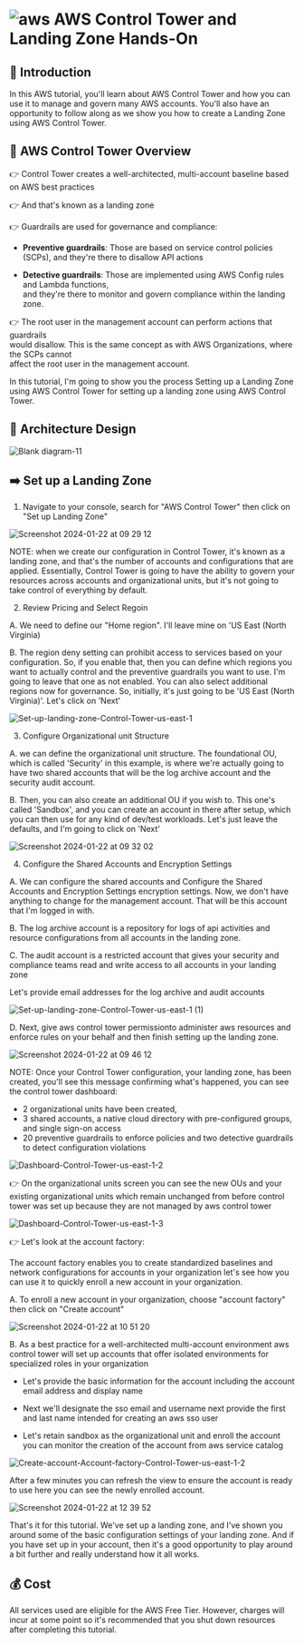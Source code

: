 # ![aws](https://github.com/julien-muke/Search-Engine-Website-using-AWS/assets/110755734/01cd6124-8014-4baa-a5fe-bd227844d263)     AWS Control Tower and Landing Zone Hands-On


## 🤖 Introduction

In this AWS tutorial, you'll learn about AWS Control Tower and how you can use it to manage and govern many AWS accounts. You'll also have an opportunity to follow along as we show you how to create a Landing Zone using AWS Control Tower.

## 📝  AWS Control Tower Overview

👉  Control Tower creates a well-architected, multi-account baseline based on AWS best  practices

👉  And that's known as a landing zone 

👉 Guardrails are used for governance and compliance:

 * **Preventive guardrails**: Those are based on service control policies (SCPs), and they're  there to disallow API actions

* **Detective guardrails**: Those are implemented  using AWS Config rules and Lambda functions,  
and they're there to monitor and govern compliance  within the landing zone.

👉 The root user in the management  account can perform actions that guardrails  
would disallow.  This is the same concept as  with AWS Organizations, where the SCPs cannot  
affect the root user in the management account. 

In this tutorial, I'm going to show you the process Setting up a Landing Zone using AWS Control Tower for setting up a landing zone using AWS  Control Tower.



## 📐 Architecture Design


![Blank diagram-11](https://github.com/julien-muke/AWS-Control-Tower/assets/110755734/786ed493-5a4d-469d-ba5a-c0047744a0e6)



## ➡️ Set up a Landing Zone

1. Navigate to your console, search for "AWS Control Tower" then click on "Set up Landing Zone"


![Screenshot 2024-01-22 at 09 29 12](https://github.com/julien-muke/AWS-Control-Tower/assets/110755734/f6b77e55-ab27-4ac6-9d66-d539c1c494ae)



NOTE: when we create  our configuration in Control Tower, it's known as a landing zone, and that's the number  of accounts and configurations that are applied. Essentially, Control Tower is going to have the  ability to govern your resources across accounts and organizational units, but it's not going to  take control of everything by default. 


2. Review Pricing and Select Regoin

A. We need to define our "Home region". I'll leave mine on 'US East (North  Virginia)

B. The region deny setting can prohibit access to services based on your configuration.  So, if you enable that, then you can define which regions you want to actually control and the  preventive guardrails you want to use. I'm going to leave that one as not enabled. You can also  select additional regions now for governance. So, initially, it's just going to be 'US East  (North Virginia)'. Let's click on 'Next'


![Set-up-landing-zone-Control-Tower-us-east-1](https://github.com/julien-muke/AWS-Control-Tower/assets/110755734/ce5f0fd9-c26d-4b14-a0b9-3391d2200ab5)



3. Configure Organizational unit Structure

A. we can define the organizational unit structure.  The foundational OU, which is called 'Security' in this example, is where we're actually going  to have two shared accounts that will be the log archive account and the security audit account.  

B. Then, you can also create an additional OU if you wish to. This one's called 'Sandbox', and  you can create an account in there after setup, which you can then use for any kind of dev/test  workloads. Let's just leave the defaults, and I'm going to click on 'Next'


![Screenshot 2024-01-22 at 09 32 02](https://github.com/julien-muke/AWS-Control-Tower/assets/110755734/0c5147f8-36f3-4fd0-af3a-4cfef8974143)



4. Configure the Shared Accounts and Encryption Settings

A. We can configure the shared accounts and Configure the Shared Accounts and Encryption Settings encryption settings. Now, we don't have anything  to change for the management account. That will be this account that I'm logged in with.

B. The log archive account is a repository for logs of api activities and resource configurations from all accounts in the landing zone.

C. The audit account is a restricted account that gives your security and compliance teams read and write access to all accounts in your landing zone

Let's provide email addresses for the log archive and audit accounts


![Set-up-landing-zone-Control-Tower-us-east-1 (1)](https://github.com/julien-muke/AWS-Control-Tower/assets/110755734/8abeea69-67bd-43e7-9800-3f0e7c33efb4)


D. Next, give aws control tower permissionto administer aws resources and enforce rules on your behalf and then finish setting up the landing zone.


![Screenshot 2024-01-22 at 09 46 12](https://github.com/julien-muke/AWS-Control-Tower/assets/110755734/86711942-9df9-4b5f-9c32-dc509d961209)


NOTE: Once your Control Tower configuration, your landing  zone, has been created, you'll see this message confirming what's happened, you can see the control tower dashboard:

* 2 organizational units have been created, 
* 3 shared accounts, a native cloud directory with pre-configured groups,  and single sign-on access
* 20 preventive guardrails to enforce policies and two detective  guardrails to detect configuration violations


![Dashboard-Control-Tower-us-east-1-2](https://github.com/julien-muke/AWS-Control-Tower/assets/110755734/7d6c6e4e-30fc-4ff2-ac29-5dbbf0646442)


👉 On the organizational units screen you can see the new OUs and your existing organizational units which remain unchanged from before control tower was set up because they are not managed by aws control tower


![Dashboard-Control-Tower-us-east-1-3](https://github.com/julien-muke/AWS-Control-Tower/assets/110755734/b4fb1f95-4f54-4b4d-81e3-d1593da20a7c)


👉 Let's look at the account factory:

The account factory enables you to create standardized baselines and network configurations for accounts in your organization let's see how you can use it to quickly enroll a new account in your organization.

A. To enroll a new account in your organization, choose "account factory" then click on "Create account"


![Screenshot 2024-01-22 at 10 51 20](https://github.com/julien-muke/AWS-Control-Tower/assets/110755734/cdc0fd38-c482-46de-a947-8b182181f6eb)


B. As a best practice for a well-architected multi-account environment aws control tower will set up accounts that offer isolated environments for specialized roles in your organization 

* Let's provide the basic information for the account including the account email address and display name 

* Next we'll designate the sso email and username next provide the first and last name intended for creating an aws sso user 

* Let's retain sandbox as the organizational unit and enroll the account you can monitor the creation of the account from aws service catalog 



![Create-account-Account-factory-Control-Tower-us-east-1-2](https://github.com/julien-muke/AWS-Control-Tower/assets/110755734/8f480f42-c522-4f7e-843b-35c716323234)



After a few minutes you can refresh the view to ensure the account is ready to use here you can see the newly enrolled account.


![Screenshot 2024-01-22 at 12 39 52](https://github.com/julien-muke/AWS-Control-Tower/assets/110755734/726dbdc7-0e6f-4404-80ac-eed8fb4733f5)



That's it for this tutorial. We've set up a landing  zone, and I've shown you around some of the basic configuration settings of your landing zone. And if you have set up in your account, then it's a good opportunity to play around a bit further and really understand how it all works.



## 💰 Cost

All services used are eligible for the AWS Free Tier. However, charges will incur at some point so it's recommended that you shut down resources after completing this tutorial.












